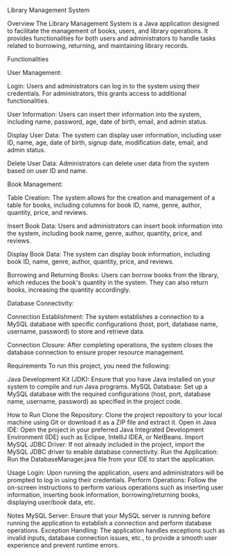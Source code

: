 

Library Management System

Overview
The Library Management System is a Java application designed to facilitate the management of books, users, and library operations. It provides functionalities for both users and administrators to handle tasks related to borrowing, returning, and maintaining library records.

Functionalities

User Management:

Login: Users and administrators can log in to the system using their credentials. For administrators, this grants access to additional functionalities.

User Information: Users can insert their information into the system, including name, password, age, date of birth, email, and admin status.

Display User Data: The system can display user information, including user ID, name, age, date of birth, signup date, modification date, email, and admin status.

Delete User Data: Administrators can delete user data from the system based on user ID and name.


Book Management:

Table Creation: The system allows for the creation and management of a table for books, including columns for book ID, name, genre, author, quantity, price, and reviews.

Insert Book Data: Users and administrators can insert book information into the system, including book name, genre, author, quantity, price, and reviews.

Display Book Data: The system can display book information, including book ID, name, genre, author, quantity, price, and reviews.

Borrowing and Returning Books: Users can borrow books from the library, which reduces the book's quantity in the system. They can also return books, increasing the quantity accordingly.

Database Connectivity:

Connection Establishment: The system establishes a connection to a MySQL database with specific configurations (host, port, database name, username, password) to store and retrieve data.

Connection Closure: After completing operations, the system closes the database connection to ensure proper resource management.


Requirements
To run this project, you need the following:

Java Development Kit (JDK): Ensure that you have Java installed on your system to compile and run Java programs.
MySQL Database: Set up a MySQL database with the required configurations (host, port, database name, username, password) as specified in the project code.


How to Run
Clone the Repository: Clone the project repository to your local machine using Git or download it as a ZIP file and extract it.
Open in Java IDE: Open the project in your preferred Java Integrated Development Environment (IDE) such as Eclipse, IntelliJ IDEA, or NetBeans.
Import MySQL JDBC Driver: If not already included in the project, import the MySQL JDBC driver to enable database connectivity.
Run the Application: Run the DatabaseManager.java file from your IDE to start the application.


Usage
Login: Upon running the application, users and administrators will be prompted to log in using their credentials.
Perform Operations: Follow the on-screen instructions to perform various operations such as inserting user information, inserting book information, borrowing/returning books, displaying user/book data, etc.


Notes
MySQL Server: Ensure that your MySQL server is running before running the application to establish a connection and perform database operations.
Exception Handling: The application handles exceptions such as invalid inputs, database connection issues, etc., to provide a smooth user experience and prevent runtime errors.
